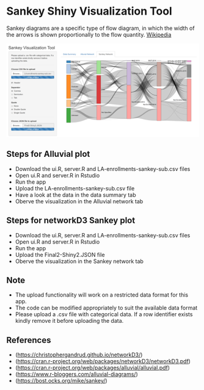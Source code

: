 # Sankey Shiny Visualization Tool
  Sankey diagrams are a specific type of flow diagram, in which the width of the arrows is shown proportionally to the flow quantity. [Wikipedia](https://en.wikipedia.org/wiki/Sankey_diagram)
  
  ![Sankey](./Sankey.png "Sankey diagram")

## Steps for Alluvial plot
- Download the ui.R, server.R and LA-enrollments-sankey-sub.csv files
- Open ui.R and server.R in Rstudio
- Run the app
- Upload the LA-enrollments-sankey-sub.csv file 
- Have a look at the data in the data summary tab
- Oberve the visualization in the Alluvial network tab

## Steps for networkD3 Sankey plot
- Download the ui.R, server.R and LA-enrollments-sankey-sub.csv files
- Open ui.R and server.R in Rstudio
- Run the app
- Upload the Final2-Shiny2.JSON file 
- Oberve the visualization in the Sankey network tab

## Note
- The upload functionality will work on a restricted data format for this app.
- The code can be modified appropriately to suit the available data format
- Please upload a .csv file with categorical data. If a row identifier exists kindly remove it before uploading the data.

## References
- (https://christophergandrud.github.io/networkD3/)
- (https://cran.r-project.org/web/packages/networkD3/networkD3.pdf)
- (https://cran.r-project.org/web/packages/alluvial/alluvial.pdf)
- (https://www.r-bloggers.com/alluvial-diagrams/)
- (https://bost.ocks.org/mike/sankey/)
